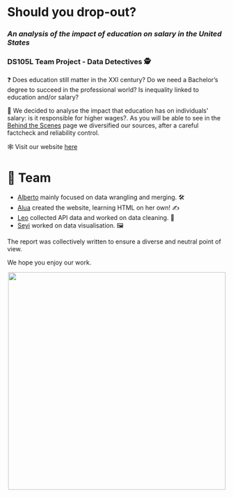 # Should you drop-out?
### _An analysis of the impact of education on salary in the United States_
### DS105L Team Project - Data Detectives 🕵

❓ Does education still matter in the XXI century? Do we need a Bachelor’s degree to succeed in the professional world? Is inequality linked to education and/or salary? 

🎒 We decided to analyse the impact that education has on individuals' salary: is it responsible for higher wages?. As you will be able to see in the [Behind the Scenes](https://htmlpreview.github.io/?https://raw.githubusercontent.com/leomassoc/LSE-DS105L-Data-Detectives/main/docs/HTML/behind-the-scenes.html) page we diversified our sources, after a careful factcheck and reliability control. 

🕸️ Visit our website [here](https://htmlpreview.github.io/?https://raw.githubusercontent.com/leomassoc/LSE-DS105L-Data-Detectives/main/docs/HTML/project-description.html)

# 👥 **Team** 

- [Alberto](https://github.com/amartino1-lse) mainly focused on data wrangling and merging. 🛠️
- [Alua](https://github.com/atelemtayeva) created the website, learning HTML on her own! ✍️
- [Leo](https://github.com/leomassoc) collected API data and worked on data cleaning. 🧹
- [Seyi](https://github.com/seyiojolse) worked on data visualisation. 🖼️

The report was collectively written to ensure a diverse and neutral point of view.

We hope you enjoy our work.

<div id="header" align="center">
  <img src="https://media.giphy.com/media/l2JdUB3sRLn5HmSY0/giphy.gif" width="500"/>
</div>
